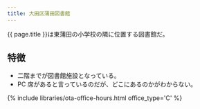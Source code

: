 ```yaml
---
title: 大田区蒲田図書館
---
```


{{ page.title }}は東蒲田の小学校の隣に位置する図書館だ。

## 特徴

* 二階までが図書館施設となっている。
* PC 席があると言っているのだが、どこにあるのかがわからない。

{% include libraries/ota-office-hours.html office_type='C' %}
